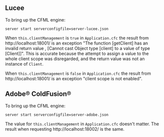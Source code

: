 ## Lucee

To bring up the CFML engine:
```
server start serverconfigfile=server-lucee.json
```

When `this.clientManagement` is `true` in `Application.cfc` the result from http://localhost:18001/ is an exception "The function [getClient] has an invalid return value , [Cannot cast Object type [client] to a value of type [Client]]". This is accurate because the attempt to assign a value to the whole client scope was disregarded, and the return value was not an instance of `Client`.


When `this.clientManagement` is `false` in `Application.cfc` the result from http://localhost:18001/ is an exception "client scope is not enabled".


## Adobe® ColdFusion®

To bring up the CFML engine:
```
server start serverconfigfile=server-adobe.json
```

The value for `this.clientManagement` in `Application.cfc` doesn't matter.
The result when requesting http://localhost:18002/ is the same.
